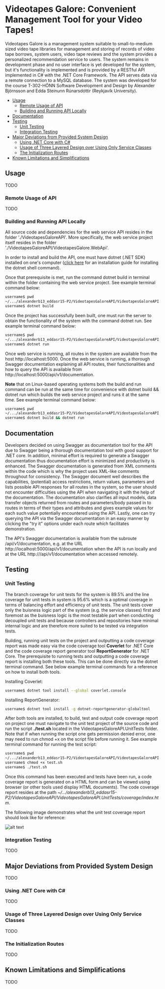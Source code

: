 # Videotapes Galore: Convenient Management Tool for your Video Tapes!
Videotapes Galore is a management system suitable to small-to-medium sized video tape libraries for management and storing of records of video tape borrows, system users, video tape reviews and the system provides a personalized recommendation service to users. The system remains in development phase and no user interface is yet developed for the system, but it's functionality is implemented and is provided by a RESTful API implemented in C# with the .NET Core Framework. The API serves data via a remote connection to a MySQL database. The system was developed for the course T-302-HÖNN Software Development and Design by Alexander Björnsson and Edda Steinunn Rúnarsdóttir (Reykjavík University).

- [Usage](#usage)
  * [Remote Usage of API](#usage-remote)
  * [Building and Running API Locally](#usage-local)
- [Documentation](#documentation)
- [Testing](#testing)
  * [Unit Testing](#unit-testing)
  * [Integration Testing](#integration-testing)
- [Major Deviations from Provided System Design](#design)
  * [Using .NET Core with C#](#dotnet)
  * [Usage of Three Layered Design over Using Only Service Classes](#layers)
  * [The Initialization Routes](#initialization)
- [Known Limitations and Simplifications](#limitations)


<a name="usage"></a>
## Usage
TODO

<a name="usage-remote"></a>
### Remote Usage of API
TODO

<a name="usage-local"></a>
### Building and Running API Locally
All source code and dependencies for the web service API resides in the folder './VideotapesGaloreAPI'. More specifically, the web service project itself resides in the folder './VideotapesGaloreAPI/VideotapesGalore.WebApi'.

In order to install and build the API, one must have dotnet (.NET SDK) installed on one's computer ([click here](https://www.microsoft.com/net/learn/dotnet/hello-world-tutorial#install "Install the .NET SDK") for an installation guide for installing the dotnet shell command).

Once that prerequisite is met, run the command dotnet build in terminal within the folder containing the web service project. See example terminal command below:

```bash
username$ pwd
~/.../alexanderb13_eddasr15-P2/VideotapesGaloreAPI/VideotapesGaloreAPI.WebApi
username$ dotnet build
```

Once the project has successfully been built, one must run the server to obtain the functionality of the system with the command dotnet run. See example terminal command below:

```bash
username$ pwd
~/.../alexanderb13_eddasr15-P2/VideotapesGaloreAPI/VideotapesGaloreAPI.WebApi
username$ dotnet run
```

Once web service is running, all routes in the system are available from the host http://localhost:5000. Once the web service is running, a thorough Swagger documentation explaining all API routes, their functionalities and how to query the API is available from http://localhost:5000/api/v1/documentation.

**Note** that on Linux-based operating systems both the build and run command can be run at the same time for convenience with dotnet build && dotnet run which builds the web service project and runs it at the same time. See example terminal command below:

```bash
username$ pwd
~/.../alexanderb13_eddasr15-P2/VideotapesGaloreAPI/VideotapesGaloreAPI.WebApi
username$ dotnet build && dotnet run
```

<a name="documentation"></a>
## Documentation
Developers decided on using Swagger as documentation tool for the API due to Swagger being a thorough documentation tool with good support for .NET core. In addition, minimal effort is required to generate a Swagger documentation thus documentation effort is minimized and productivity is enhanced. The Swagger documentation is generated from XML comments within the code which is why the project uses XML-like comments throughout for consistency. The Swagger document well describes the capabilities, (potential) access restrictions, return values, parameters and lists possible API responses for all routes in the system, so the user should not encounter difficulties using the API when navigating it with the help of the documentation. The documentation also clarifies all input models, data transfer objects returned from routes and parameters/body passed in to routes in terms of their types and attributes and gives example values for each such value potentially encountered using the API. Lastly, one can try querying the API via the Swagger documentation in an easy manner by clicking the "try it" options under each route which facilitates demonstration.

The API's Swagger documentation is available from the subroute /api/v1/documentation, e.g. at the URL http://localhost:5000/api/v1/documentation when the API is run locally and at the URL http://<hostname>/api/v1/documentation when accessed remotely.

<a name="testing"></a>
## Testing

<a name="unit-testing"></a>
### Unit Testing
The branch coverage for unit tests for the system is 89.5% and the line coverage for unit tests in system is 95.6% which is a optimal coverage in terms of balancing effort and efficiency of unit tests. The unit tests cover only the buisness logic part of the system (e.g. the service classes) first and foremost as the buisness logic is the most testable part when conducting decoupled unit tests and because controllers and repositories have minimal internal logic and are therefore more suited to be tested via integration tests.

Building, running unit tests on the project and outputting a code coverage report was made easy via the code coverage tool **Coverlet** for .NET Core and the code coverage report generator tool **ReportGenerator** for .NET Core. The prerequisite to running tests and outputting a code coverage report is installing both these tools. This can be done directly via the dotnet terminal command. See below example terminal commands for a reference on how to install both tools.

Installing Coverlet:
```bash
username$ dotnet tool install --global coverlet.console
```

Installing ReportGenerator:
```bash
username$ dotnet tool install -g dotnet-reportgenerator-globaltool
```

After both tools are installed, to build, test and output code coverage report on project one must navigate to the unit test project of the source code and run the script **./test.sh** located in the VideotapesGaloreAPI.UnitTests folder. Note that if when running the script one gets permission denied error, one may need to run chmod +x on the script file before running it. See example terminal command for running the test script:

```bash
username$ pwd
~/.../alexanderb13_eddasr15-P2/VideotapesGaloreAPI/VideotapesGaloreAPI.UnitTests
username$ chmod +x test.sh
username$ ./test.sh
```
Once this command has been executed and tests have been run, a code coverage report is generated on a HTML form and can be viewed using browser (or other tools used display HTML documents). The code coverage report resides at the path _~/.../alexanderb13_eddasr15-P2/VideotapesGaloreAPI/VideotapesGaloreAPI.UnitTests/coverage/index.htm_.

The following image demonstrates what the unit test coverage report should look like for reference:

![alt text](https://image.ibb.co/gthGD0/screencapture-file-Users-eddarunarsdottir-Desktop-Haust2018-T-302-HONN-Projects-P2-Videotapes-Galore-Videotapes-Galore-API-Videotapes-Galore-Unit-Tests-coverage-index-htm-2018-10-21-21-38-52.png "Code Coverage Report Sample for Unit Tests")

<a name="integration-testing"></a>
### Integration Testing
TODO

<a name="design"></a>
## Major Deviations from Provided System Design
TODO

<a name="dotnet"></a>
### Using .NET Core with C#
TODO

<a name="layers"></a>
### Usage of Three Layered Design over Using Only Service Classes
TODO

<a name="initialization"></a>
### The Initialization Routes
TODO

<a name="limitations"></a>
## Known Limitations and Simplifications
TODO
